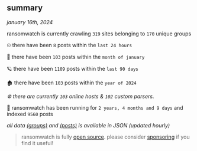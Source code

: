 
## summary
_january 16th, 2024_

ransomwatch is currently crawling `319` sites belonging to `170` unique groups

⏲ there have been `8` posts within the `last 24 hours`

🦈 there have been `103` posts within the `month of january`

🪐 there have been `1109` posts within the `last 90 days`

🏚 there have been `103` posts within the `year of 2024`

_⚙️ there are currently `103` online hosts & `102` custom parsers._

🦕 ransomwatch has been running for `2 years, 4 months and 9 days` and indexed `9560` posts

_all data  [(groups)](http://ransomwhat.telemetry.ltd/groups) and [(posts)](http://ransomwhat.telemetry.ltd/posts) is available in JSON (updated hourly)_

> ransomwatch is fully [open source](https://github.com/joshhighet/ransomwatch#ransomwatch--). please consider [sponsoring](https://github.com/sponsors/joshhighet) if you find it useful!
